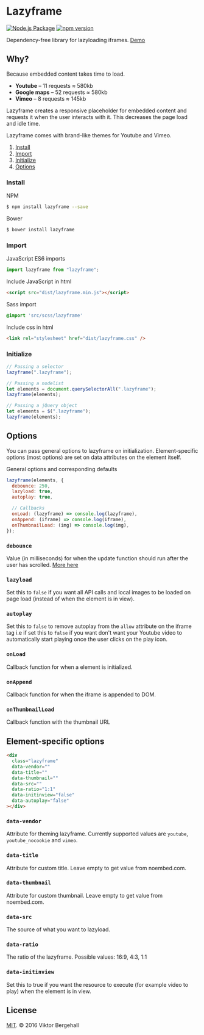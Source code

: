 # Lazyframe
[![Node.js Package](https://github.com/justia/lazyframe/actions/workflows/npm-publish.yml/badge.svg)](https://github.com/justia/lazyframe/actions/workflows/npm-publish.yml)
[![npm version](https://badge.fury.io/js/lazyframe.svg)](https://badge.fury.io/js/lazyframe)

Dependency-free library for lazyloading iframes. [Demo](https://vb.github.io/lazyframe/)

## Why?

Because embedded content takes time to load.

- **Youtube** – 11 requests ≈ 580kb
- **Google maps** – 52 requests ≈ 580kb
- **Vimeo** – 8 requests ≈ 145kb

Lazyframe creates a responsive placeholder for embedded content and requests it when the user interacts with it. This decreases the page load and idle time.

Lazyframe comes with brand-like themes for Youtube and Vimeo.

1. [Install](#install)
2. [Import](#import)
3. [Initialize](#Initialize)
4. [Options](#options)

### Install

NPM

```bash
$ npm install lazyframe --save
```

Bower

```bash
$ bower install lazyframe
```

### Import

JavaScript ES6 imports

```js
import lazyframe from "lazyframe";
```

Include JavaScript in html

```html
<script src="dist/lazyframe.min.js"></script>
```

Sass import

```sass
@import 'src/scss/lazyframe'
```

Include css in html

```html
<link rel="stylesheet" href="dist/lazyframe.css" />
```

### Initialize

```js
// Passing a selector
lazyframe(".lazyframe");

// Passing a nodelist
let elements = document.querySelectorAll(".lazyframe");
lazyframe(elements);

// Passing a jQuery object
let elements = $(".lazyframe");
lazyframe(elements);
```

## Options

You can pass general options to lazyframe on initialization. Element-specific options (most options) are set on data attributes on the element itself.

General options and corresponding defaults

```js
lazyframe(elements, {
  debounce: 250,
  lazyload: true,
  autoplay: true,

  // Callbacks
  onLoad: (lazyframe) => console.log(lazyframe),
  onAppend: (iframe) => console.log(iframe),
  onThumbnailLoad: (img) => console.log(img),
});
```

### `debounce`

Value (in milliseconds) for when the update function should run after the user has scrolled. [More here](https://css-tricks.com/the-difference-between-throttling-and-debouncing/)

### `lazyload`

Set this to `false` if you want all API calls and local images to be loaded on page load (instead of when the element is in view).

### `autoplay`

Set this to `false` to remove autoplay from the `allow` attribute on the iframe tag i.e if set this to `false` if you want don't want your Youtube video to automatically start playing once the user clicks on the play icon.

### `onLoad`

Callback function for when a element is initialized.

### `onAppend`

Callback function for when the iframe is appended to DOM.

### `onThumbnailLoad`

Callback function with the thumbnail URL

## Element-specific options

```html
<div
  class="lazyframe"
  data-vendor=""
  data-title=""
  data-thumbnail=""
  data-src=""
  data-ratio="1:1"
  data-initinview="false"
  data-autoplay="false"
></div>
```

### `data-vendor`

Attribute for theming lazyframe. Currently supported values are `youtube`, `youtube_nocookie` and `vimeo`.

### `data-title`

Attribute for custom title. Leave empty to get value from noembed.com.

### `data-thumbnail`

Attribute for custom thumbnail. Leave empty to get value from noembed.com.

### `data-src`

The source of what you want to lazyload.

### `data-ratio`

The ratio of the lazyframe. Possible values: 16:9, 4:3, 1:1

### `data-initinview`

Set this to true if you want the resource to execute (for example video to play) when the element is in view.

## License

[MIT](https://opensource.org/licenses/MIT). © 2016 Viktor Bergehall
